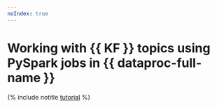 ```yaml
---
noIndex: true
---
```


# Working with {{ KF }} topics using PySpark jobs in {{ dataproc-full-name }}

{% include notitle [tutorial](../../_tutorials/dataplatform/data-proc/data-proc-and-kafka.md) %}
